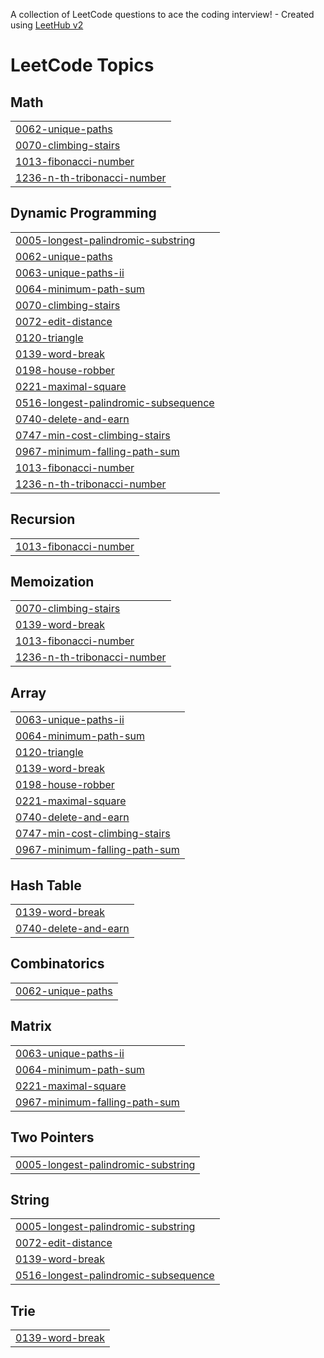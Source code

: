 A collection of LeetCode questions to ace the coding interview! - Created using [LeetHub v2](https://github.com/arunbhardwaj/LeetHub-2.0)
<!---LeetCode Topics Start-->
# LeetCode Topics
## Math
|  |
| ------- |
| [0062-unique-paths](https://github.com/sameer480/dynamicProblem/tree/master/0062-unique-paths) |
| [0070-climbing-stairs](https://github.com/sameer480/dynamicProblem/tree/master/0070-climbing-stairs) |
| [1013-fibonacci-number](https://github.com/sameer480/dynamicProblem/tree/master/1013-fibonacci-number) |
| [1236-n-th-tribonacci-number](https://github.com/sameer480/dynamicProblem/tree/master/1236-n-th-tribonacci-number) |
## Dynamic Programming
|  |
| ------- |
| [0005-longest-palindromic-substring](https://github.com/sameer480/dynamicProblem/tree/master/0005-longest-palindromic-substring) |
| [0062-unique-paths](https://github.com/sameer480/dynamicProblem/tree/master/0062-unique-paths) |
| [0063-unique-paths-ii](https://github.com/sameer480/dynamicProblem/tree/master/0063-unique-paths-ii) |
| [0064-minimum-path-sum](https://github.com/sameer480/dynamicProblem/tree/master/0064-minimum-path-sum) |
| [0070-climbing-stairs](https://github.com/sameer480/dynamicProblem/tree/master/0070-climbing-stairs) |
| [0072-edit-distance](https://github.com/sameer480/dynamicProblem/tree/master/0072-edit-distance) |
| [0120-triangle](https://github.com/sameer480/dynamicProblem/tree/master/0120-triangle) |
| [0139-word-break](https://github.com/sameer480/dynamicProblem/tree/master/0139-word-break) |
| [0198-house-robber](https://github.com/sameer480/dynamicProblem/tree/master/0198-house-robber) |
| [0221-maximal-square](https://github.com/sameer480/dynamicProblem/tree/master/0221-maximal-square) |
| [0516-longest-palindromic-subsequence](https://github.com/sameer480/dynamicProblem/tree/master/0516-longest-palindromic-subsequence) |
| [0740-delete-and-earn](https://github.com/sameer480/dynamicProblem/tree/master/0740-delete-and-earn) |
| [0747-min-cost-climbing-stairs](https://github.com/sameer480/dynamicProblem/tree/master/0747-min-cost-climbing-stairs) |
| [0967-minimum-falling-path-sum](https://github.com/sameer480/dynamicProblem/tree/master/0967-minimum-falling-path-sum) |
| [1013-fibonacci-number](https://github.com/sameer480/dynamicProblem/tree/master/1013-fibonacci-number) |
| [1236-n-th-tribonacci-number](https://github.com/sameer480/dynamicProblem/tree/master/1236-n-th-tribonacci-number) |
## Recursion
|  |
| ------- |
| [1013-fibonacci-number](https://github.com/sameer480/dynamicProblem/tree/master/1013-fibonacci-number) |
## Memoization
|  |
| ------- |
| [0070-climbing-stairs](https://github.com/sameer480/dynamicProblem/tree/master/0070-climbing-stairs) |
| [0139-word-break](https://github.com/sameer480/dynamicProblem/tree/master/0139-word-break) |
| [1013-fibonacci-number](https://github.com/sameer480/dynamicProblem/tree/master/1013-fibonacci-number) |
| [1236-n-th-tribonacci-number](https://github.com/sameer480/dynamicProblem/tree/master/1236-n-th-tribonacci-number) |
## Array
|  |
| ------- |
| [0063-unique-paths-ii](https://github.com/sameer480/dynamicProblem/tree/master/0063-unique-paths-ii) |
| [0064-minimum-path-sum](https://github.com/sameer480/dynamicProblem/tree/master/0064-minimum-path-sum) |
| [0120-triangle](https://github.com/sameer480/dynamicProblem/tree/master/0120-triangle) |
| [0139-word-break](https://github.com/sameer480/dynamicProblem/tree/master/0139-word-break) |
| [0198-house-robber](https://github.com/sameer480/dynamicProblem/tree/master/0198-house-robber) |
| [0221-maximal-square](https://github.com/sameer480/dynamicProblem/tree/master/0221-maximal-square) |
| [0740-delete-and-earn](https://github.com/sameer480/dynamicProblem/tree/master/0740-delete-and-earn) |
| [0747-min-cost-climbing-stairs](https://github.com/sameer480/dynamicProblem/tree/master/0747-min-cost-climbing-stairs) |
| [0967-minimum-falling-path-sum](https://github.com/sameer480/dynamicProblem/tree/master/0967-minimum-falling-path-sum) |
## Hash Table
|  |
| ------- |
| [0139-word-break](https://github.com/sameer480/dynamicProblem/tree/master/0139-word-break) |
| [0740-delete-and-earn](https://github.com/sameer480/dynamicProblem/tree/master/0740-delete-and-earn) |
## Combinatorics
|  |
| ------- |
| [0062-unique-paths](https://github.com/sameer480/dynamicProblem/tree/master/0062-unique-paths) |
## Matrix
|  |
| ------- |
| [0063-unique-paths-ii](https://github.com/sameer480/dynamicProblem/tree/master/0063-unique-paths-ii) |
| [0064-minimum-path-sum](https://github.com/sameer480/dynamicProblem/tree/master/0064-minimum-path-sum) |
| [0221-maximal-square](https://github.com/sameer480/dynamicProblem/tree/master/0221-maximal-square) |
| [0967-minimum-falling-path-sum](https://github.com/sameer480/dynamicProblem/tree/master/0967-minimum-falling-path-sum) |
## Two Pointers
|  |
| ------- |
| [0005-longest-palindromic-substring](https://github.com/sameer480/dynamicProblem/tree/master/0005-longest-palindromic-substring) |
## String
|  |
| ------- |
| [0005-longest-palindromic-substring](https://github.com/sameer480/dynamicProblem/tree/master/0005-longest-palindromic-substring) |
| [0072-edit-distance](https://github.com/sameer480/dynamicProblem/tree/master/0072-edit-distance) |
| [0139-word-break](https://github.com/sameer480/dynamicProblem/tree/master/0139-word-break) |
| [0516-longest-palindromic-subsequence](https://github.com/sameer480/dynamicProblem/tree/master/0516-longest-palindromic-subsequence) |
## Trie
|  |
| ------- |
| [0139-word-break](https://github.com/sameer480/dynamicProblem/tree/master/0139-word-break) |
<!---LeetCode Topics End-->